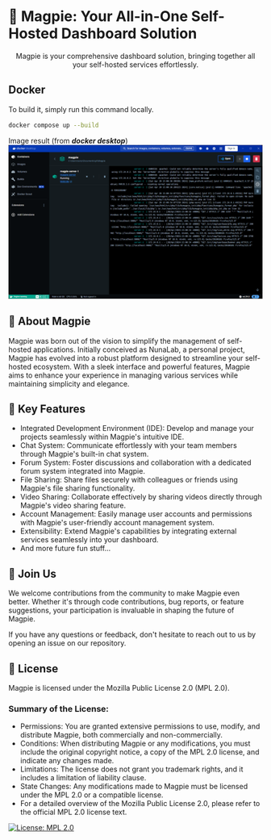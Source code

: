 # 🚀 Magpie: Your All-in-One Self-Hosted Dashboard Solution

<p align="center">Magpie is your comprehensive dashboard solution, bringing together all your self-hosted services effortlessly.</p>

## Docker
To build it, simply run this command locally.
```bash
docker compose up --build
```

Image result (from ***docker desktop***)
![alt text](.ksinf/image/dockerDesktop.png)

## 🌟 About Magpie
Magpie was born out of the vision to simplify the management of self-hosted applications. Initially conceived as NunaLab, a personal project, Magpie has evolved into a robust platform designed to streamline your self-hosted ecosystem. With a sleek interface and powerful features, Magpie aims to enhance your experience in managing various services while maintaining simplicity and elegance.

## 🔧 Key Features
- Integrated Development Environment (IDE): Develop and manage your projects seamlessly within Magpie's intuitive IDE.
- Chat System: Communicate effortlessly with your team members through Magpie's built-in chat system.
- Forum System: Foster discussions and collaboration with a dedicated forum system integrated into Magpie.
- File Sharing: Share files securely with colleagues or friends using Magpie's file sharing functionality.
- Video Sharing: Collaborate effectively by sharing videos directly through Magpie's video sharing feature.
- Account Management: Easily manage user accounts and permissions with Magpie's user-friendly account management system.
- Extensibility: Extend Magpie's capabilities by integrating external services seamlessly into your dashboard.
- And more future fun stuff...

## 🤝 Join Us
We welcome contributions from the community to make Magpie even better. Whether it's through code contributions, bug reports, or feature suggestions, your participation is invaluable in shaping the future of Magpie.

If you have any questions or feedback, don't hesitate to reach out to us by opening an issue on our repository.

## 📜 License
Magpie is licensed under the Mozilla Public License 2.0 (MPL 2.0).

### Summary of the License:
- Permissions: You are granted extensive permissions to use, modify, and distribute Magpie, both commercially and non-commercially.
- Conditions: When distributing Magpie or any modifications, you must include the original copyright notice, a copy of the MPL 2.0 license, and indicate any changes made.
- Limitations: The license does not grant you trademark rights, and it includes a limitation of liability clause.
- State Changes: Any modifications made to Magpie must be licensed under the MPL 2.0 or a compatible license.
- For a detailed overview of the Mozilla Public License 2.0, please refer to the official MPL 2.0 license text.

[![License: MPL 2.0](https://img.shields.io/badge/License-MPL_2.0-brightgreen.svg)](https://opensource.org/licenses/MPL-2.0)